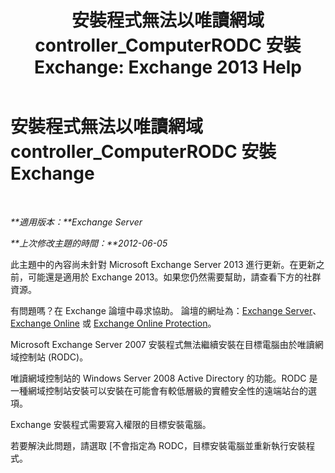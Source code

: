 ﻿---
title: '安裝程式無法以唯讀網域 controller_ComputerRODC 安裝 Exchange: Exchange 2013 Help'
TOCTitle: 安裝程式無法以唯讀網域 controller_ComputerRODC 安裝 Exchange
ms:assetid: 4934d755-65be-47e2-86b0-6ea1ab148a96
ms:mtpsurl: https://technet.microsoft.com/zh-tw/library/ms.exch.setupreadiness.computerrodc(v=EXCHG.150)
ms:contentKeyID: 50473173
ms.date: 05/21/2018
mtps_version: v=EXCHG.150
ms.translationtype: MT
---

# 安裝程式無法以唯讀網域 controller\_ComputerRODC 安裝 Exchange

 

_**適用版本：**Exchange Server_

_**上次修改主題的時間：**2012-06-05_

此主題中的內容尚未針對 Microsoft Exchange Server 2013 進行更新。在更新之前，可能還是適用於 Exchange 2013。如果您仍然需要幫助，請查看下方的社群資源。

有問題嗎？在 Exchange 論壇中尋求協助。 論壇的網址為：[Exchange Server](https://go.microsoft.com/fwlink/p/?linkid=60612)、 [Exchange Online](https://go.microsoft.com/fwlink/p/?linkid=267542) 或 [Exchange Online Protection](https://go.microsoft.com/fwlink/p/?linkid=285351)。

Microsoft Exchange Server 2007 安裝程式無法繼續安裝在目標電腦由於唯讀網域控制站 (RODC)。

唯讀網域控制站的 Windows Server 2008 Active Directory 的功能。RODC 是一種網域控制站安裝可以安裝在可能會有較低層級的實體安全性的遠端站台的選項。

Exchange 安裝程式需要寫入權限的目標安裝電腦。

若要解決此問題，請選取 \[不會指定為 RODC，目標安裝電腦並重新執行安裝程式。

